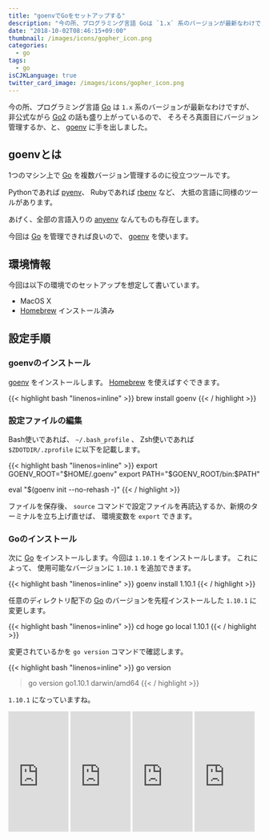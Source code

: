 ```yaml
---
title: "goenvでGoをセットアップする"
description: "今の所、プログラミング言語 Goは `1.x` 系のバージョンが最新なわけですが、非公式ながらGo2の話も盛り上がっているので、そろそろ真面目にバージョン管理するか、と、 goenvに手を出しました。"
date: "2018-10-02T08:46:15+09:00"
thumbnail: /images/icons/gopher_icon.png
categories:
  - go
tags:
  - go
isCJKLanguage: true
twitter_card_image: /images/icons/gopher_icon.png
---
```


今の所、プログラミング言語 [Go](https://github.com/golang/go) は `1.x` 系のバージョンが最新なわけですが、
非公式ながら [Go2](https://github.com/golang/go/wiki/Go2) の話も盛り上がっているので、
そろそろ真面目にバージョン管理するか、と、 [goenv](https://github.com/syndbg/goenv) に手を出しました。

<!--adsense-->

## goenvとは

1つのマシン上で [Go](https://github.com/golang/go) を複数バージョン管理するのに役立つツールです。

Pythonであれば [pyenv](https://github.com/pyenv/pyenv)、 Rubyであれば [rbenv](https://github.com/rbenv/rbenv) など、
大抵の言語に同様のツールがあります。

あげく、全部の言語入りの [anyenv](https://github.com/riywo/anyenv) なんてものも存在します。

今回は [Go](https://github.com/golang/go) を管理できれば良いので、 [goenv](https://github.com/syndbg/goenv) を使います。

## 環境情報

今回は以下の環境でのセットアップを想定して書いています。

* MacOS X
* [Homebrew](https://brew.sh/index_ja) インストール済み

## 設定手順

### goenvのインストール

[goenv](https://github.com/syndbg/goenv) をインストールします。 [Homebrew](https://brew.sh/index_ja) を使えばすぐできます。

{{< highlight bash "linenos=inline" >}}
brew install goenv
{{< / highlight >}}

### 設定ファイルの編集

Bash使いであれば、 `~/.bash_profile` 、 Zsh使いであれば `$ZDOTDIR/.zprofile` に以下を記載します。

{{< highlight bash "linenos=inline" >}}
export GOENV_ROOT="$HOME/.goenv"
export PATH="$GOENV_ROOT/bin:$PATH"

eval "$(goenv init --no-rehash -)"
{{< / highlight >}}

ファイルを保存後、 `source` コマンドで設定ファイルを再読込するか、新規のターミナルを立ち上げ直せば、 環境変数を `export` できます。

### Goのインストール

次に [Go](https://github.com/golang/go) をインストールします。今回は `1.10.1` をインストールします。
これによって、 使用可能なバージョンに `1.10.1` を追加できます。

{{< highlight bash "linenos=inline" >}}
goenv install 1.10.1
{{< / highlight >}}

任意のディレクトリ配下の [Go](https://github.com/golang/go) のバージョンを先程インストールした `1.10.1` に変更します。

{{< highlight bash "linenos=inline" >}}
cd hoge
go local 1.10.1
{{< / highlight >}}

変更されているかを `go version` コマンドで確認します。

{{< highlight bash "linenos=inline" >}}
go version

> go version go1.10.1 darwin/amd64
{{< / highlight >}}

`1.10.1` になっていますね。

<iframe style="width:120px;height:240px;" marginwidth="0" marginheight="0" scrolling="no" frameborder="0" src="https://rcm-fe.amazon-adsystem.com/e/cm?ref=tf_til&t=soudegesu-22&m=amazon&o=9&p=8&l=as1&IS2=1&detail=1&asins=4798142417&linkId=2a504e0591dea2b29c897641fee103b4&bc1=ffffff&lt1=_blank&fc1=333333&lc1=0066c0&bg1=ffffff&f=ifr">
</iframe>
<iframe style="width:120px;height:240px;" marginwidth="0" marginheight="0" scrolling="no" frameborder="0" src="https://rcm-fe.amazon-adsystem.com/e/cm?ref=tf_til&t=soudegesu-22&m=amazon&o=9&p=8&l=as1&IS2=1&detail=1&asins=4908686033&linkId=bc543f9a203ae829ea5149b77f7f26ed&bc1=ffffff&lt1=_blank&fc1=333333&lc1=0066c0&bg1=ffffff&f=ifr">
</iframe>
<iframe style="width:120px;height:240px;" marginwidth="0" marginheight="0" scrolling="no" frameborder="0" src="https://rcm-fe.amazon-adsystem.com/e/cm?ref=tf_til&t=soudegesu-22&m=amazon&o=9&p=8&l=as1&IS2=1&detail=1&asins=4873118468&linkId=a29dc46f2c8ec02b6826b9192aabec5f&bc1=ffffff&lt1=_blank&fc1=333333&lc1=0066c0&bg1=ffffff&f=ifr">
</iframe>
<iframe style="width:120px;height:240px;" marginwidth="0" marginheight="0" scrolling="no" frameborder="0" src="https://rcm-fe.amazon-adsystem.com/e/cm?ref=tf_til&t=soudegesu-22&m=amazon&o=9&p=8&l=as1&IS2=1&detail=1&asins=4873117526&linkId=f9d2734b0ac386b7e7acb6a0331d2268&bc1=ffffff&lt1=_blank&fc1=333333&lc1=0066c0&bg1=ffffff&f=ifr">
</iframe>

